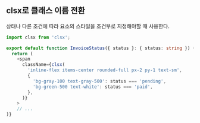 ## clsx로 클래스 이름 전환

상태나 다른 조건에 따라 요소의 스타일을 조건부로 지정해야할 때 사용한다.

```ts
import clsx from 'clsx';

export default function InvoiceStatus({ status }: { status: string }) {
  return (
    <span
      className={clsx(
        'inline-flex items-center rounded-full px-2 py-1 text-sm',
        {
          'bg-gray-100 text-gray-500': status === 'pending',
          'bg-green-500 text-white': status === 'paid',
        },
      )}
    >
    // ...
)}
```
